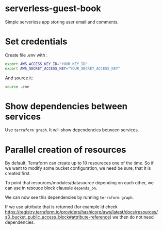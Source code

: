 # serverless-guest-book
Simple serverless app storing user email and comments.

# Set credentials 

Create file .env with :

```bash
export AWS_ACCESS_KEY_ID="YOUR_KEY_ID"
export AWS_SECRET_ACCESS_KEY="YOUR_SECRET_ACCESS_KEY"
```

And source it:

```bash
source .env
```

# Show dependencies between services 

Use `terraform graph`. It will show dependencies between services. 

# Parallel creation of resources

By default, Terraform can create up to 10 resoureces one of the time. So if we want to modify some bucket configuration, we need be sure, that it is created first. 

To point that resources/modules/datasource depending on each other, we can use in resouce block clausule `depends_on`.

We can now see this dependencies by running `terraform graph`.

If we use attribute that is returned (for example id check https://registry.terraform.io/providers/hashicorp/aws/latest/docs/resources/s3_bucket_public_access_block#attribute-reference)
we then do not need dependencies.